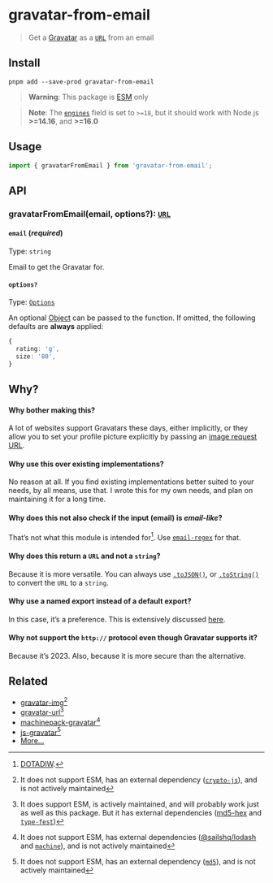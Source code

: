 # gravatar-from-email

> Get a [Gravatar](https://gravatar.com/) as a
> [`URL`](https://developer.mozilla.org/en-US/docs/Web/API/URL) from an email

## Install

```shell
pnpm add --save-prod gravatar-from-email
```

> **Warning**: This package is
> [ESM](https://gist.github.com/sindresorhus/a39789f98801d908bbc7ff3ecc99d99c)
> only

> **Note**: The [`engines`](./package.json#L114) field is set to `>=18`, but it
> should work with Node.js **>=14.16**, and **>=16.0**

## Usage

```typescript
import { gravatarFromEmail } from 'gravatar-from-email';
```

## API

### gravatarFromEmail(email, options?): [`URL`](https://developer.mozilla.org/en-US/docs/Web/API/URL)

#### `email` (_required_)

Type: `string`

Email to get the Gravatar for.

#### `options?`

Type: [`Options`](./index.d.ts#L1)

An optional
[Object](https://developer.mozilla.org/en-US/docs/Web/JavaScript/Reference/Global_Objects/Object)
can be passed to the function. If omitted, the following defaults are **always**
applied:

```typescript
{
  rating: 'g',
  size: '80',
}
```

## Why?

#### Why bother making this?

A lot of websites support Gravatars these days, either implicitly, or they allow
you to set your profile picture explicitly by passing an
[image request URL](https://en.gravatar.com/site/implement/images/#base-request).

#### Why use this over existing implementations?

No reason at all. If you find existing implementations better suited to your
needs, by all means, use that. I wrote this for my own needs, and plan on
maintaining it for a long time.

#### Why does this not also check if the input (email) is _email-like_?

That’s not what this module is intended for[^1]. Use
[`email-regex`](https://www.npmjs.com/package/email-regex) for that.

#### Why does this return a `URL` and not a `string`?

Because it is more versatile. You can always use
[`.toJSON()`](https://developer.mozilla.org/en-US/docs/Web/API/URL/toJSON), or
[`.toString()`](https://developer.mozilla.org/en-US/docs/Web/API/URL/toString)
to convert the `URL` to a `string`.

#### Why use a named export instead of a default export?

In this case, it’s a preference. This is extensively discussed
[here](https://github.com/airbnb/javascript/issues/1365).

#### Why not support the `http://` protocol even though Gravatar supports it?

Because it’s 2023. Also, because it is more secure than the alternative.

## Related

- [gravatar-img](https://www.npmjs.com/package/gravatar-img)[^2]
- [gravatar-url](https://www.npmjs.com/package/gravatar-url)[^3]
- [machinepack-gravatar](https://www.npmjs.com/package/machinepack-gravatar)[^4]
- [js-gravatar](https://www.npmjs.com/package/js-gravatar)[^5]
- [More...](https://www.npmjs.com/search?q=gravatar)

[^1]:
    [DOTADIW](https://en.wikipedia.org/wiki/Unix_philosophy#Do_One_Thing_and_Do_It_Well).

[^2]:
    It does not support ESM, has an external dependency
    ([`crypto-js`](https://www.npmjs.com/package/crypto-js)), and is not
    actively maintained

[^3]:
    It does support ESM, is actively maintained, and will probably work just as
    well as this package. But it has external dependencies
    ([md5-hex](https://www.npmjs.com/package/md5-hex) and
    [`type-fest`](https://www.npmjs.com/package/type-fest))

[^4]:
    It does not support ESM, has external dependencies
    ([@sailshq/lodash](https://www.npmjs.com/package/@sailshq/lodash) and
    [`machine`](https://www.npmjs.com/package/machine)), and is not actively
    maintained

[^5]:
    It does not support ESM, has an external dependency
    ([`md5`](https://www.npmjs.com/package/md5)), and is not actively maintained

